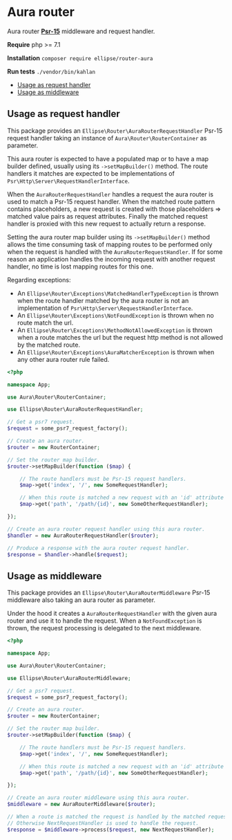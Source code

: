 # Aura router

Aura router **[Psr-15](https://github.com/php-fig/fig-standards/blob/master/accepted/PSR-15-request-handlers.md)** middleware and request handler.

**Require** php >= 7.1

**Installation** `composer require ellipse/router-aura`

**Run tests** `./vendor/bin/kahlan`

- [Usage as request handler](https://github.com/ellipsephp/router-aura#usage-as-request-handler)
- [Usage as middleware](https://github.com/ellipsephp/router-aura#usage-as-middleware)

## Usage as request handler

This package provides an `Ellipse\Router\AuraRouterRequestHandler` Psr-15 request handler taking an instance of `Aura\Router\RouterContainer` as parameter.

This aura router is expected to have a populated map or to have a map builder defined, usually using its `->setMapBuilder()` method. The route handlers it matches are expected to be implementations of `Psr\Http\Server\RequestHandlerInterface`.

When the `AuraRouterRequestHandler` handles a request the aura router is used to match a Psr-15 request handler. When the matched route pattern contains placeholders, a new request is created with those placeholders => matched value pairs as request attributes. Finally the matched request handler is proxied with this new request to actually return a response.

Setting the aura router map builder using its `->setMapBuilder()` method allows the time consuming task of mapping routes to be performed only when the request is handled with the `AuraRouterRequestHandler`. If for some reason an application handles the incoming request with another request handler, no time is lost mapping routes for this one.

Regarding exceptions:

- An `Ellipse\Router\Exceptions\MatchedHandlerTypeException` is thrown when the route handler matched by the aura router is not an implementation of `Psr\Http\Server\RequestHandlerInterface`.
- An `Ellipse\Router\Exceptions\NotFoundException` is thrown when no route match the url.
- An `Ellipse\Router\Exceptions\MethodNotAllowedException` is thrown when a route matches the url but the request http method is not allowed by the matched route.
- An `Ellipse\Router\Exceptions\AuraMatcherException` is thrown when any other aura router rule failed.

```php
<?php

namespace App;

use Aura\Router\RouterContainer;

use Ellipse\Router\AuraRouterRequestHandler;

// Get a psr7 request.
$request = some_psr7_request_factory();

// Create an aura router.
$router = new RouterContainer;

// Set the router map builder.
$router->setMapBuilder(function ($map) {

    // The route handlers must be Psr-15 request handlers.
    $map->get('index', '/', new SomeRequestHandler);

    // When this route is matched a new request with an 'id' attribute would be passed to the request handler.
    $map->get('path', '/path/{id}', new SomeOtherRequestHandler);

});

// Create an aura router request handler using this aura router.
$handler = new AuraRouterRequestHandler($router);

// Produce a response with the aura router request handler.
$response = $handler->handle($request);
```

## Usage as middleware

This package provides an `Ellipse\Router\AuraRouterMiddleware` Psr-15 middleware also taking an aura router as parameter.

Under the hood it creates a `AuraRouterRequestHandler` with the given aura router and use it to handle the request. When a `NotFoundException` is thrown, the request processing is delegated to the next middleware.

```php
<?php

namespace App;

use Aura\Router\RouterContainer;

use Ellipse\Router\AuraRouterMiddleware;

// Get a psr7 request.
$request = some_psr7_request_factory();

// Create an aura router.
$router = new RouterContainer;

// Set the router map builder.
$router->setMapBuilder(function ($map) {

    // The route handlers must be Psr-15 request handlers.
    $map->get('index', '/', new SomeRequestHandler);

    // When this route is matched a new request with an 'id' attribute would be passed to the request handler.
    $map->get('path', '/path/{id}', new SomeOtherRequestHandler);

});

// Create an aura router middleware using this aura router.
$middleware = new AuraRouterMiddleware($router);

// When a route is matched the request is handled by the matched request handler.
// Otherwise NextRequestHandler is used to handle the request.
$response = $middleware->process($request, new NextRequestHandler);
```
